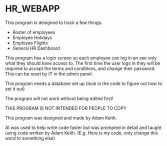 # HR_WEBAPP
This program is designed to track a few things:
- Roster of employees
- Employee Holidays
- Employee Flights
- General HR Dashboard

This program has a login screen so each employee can log in an see only what they should have access to.
The first time the user logs in they will be required to accept the terms and conditions, and change their password. This can be reset by IT in the admin panel.

This program needs a database set up (look in the code to figure out how to set it out)

The program will not work without being edited first!

THIS PROGRAM IS NOT INTENDED FOR PEOPLE TO COPY


This program was designed and made by Adam Keith.

AI was used to help write code faster but was prompted in detail and taught using code written by Adam Keith. (E.g. Here is my code, only change this word to something else)
